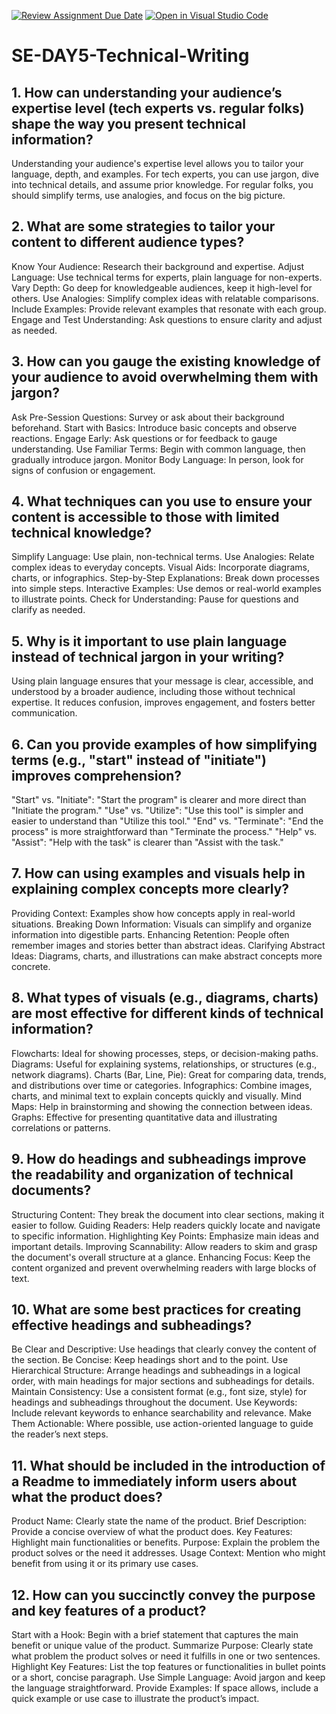 [![Review Assignment Due Date](https://classroom.github.com/assets/deadline-readme-button-22041afd0340ce965d47ae6ef1cefeee28c7c493a6346c4f15d667ab976d596c.svg)](https://classroom.github.com/a/zsAR-pyY)
[![Open in Visual Studio Code](https://classroom.github.com/assets/open-in-vscode-2e0aaae1b6195c2367325f4f02e2d04e9abb55f0b24a779b69b11b9e10269abc.svg)](https://classroom.github.com/online_ide?assignment_repo_id=15656542&assignment_repo_type=AssignmentRepo)
# SE-DAY5-Technical-Writing
## 1. How can understanding your audience’s expertise level (tech experts vs. regular folks) shape the way you present technical information?
Understanding your audience's expertise level allows you to tailor your language, depth, and examples. For tech experts, you can use jargon, dive into technical details, and assume prior knowledge. For regular folks, you should simplify terms, use analogies, and focus on the big picture.
## 2. What are some strategies to tailor your content to different audience types?
Know Your Audience: Research their background and expertise.
Adjust Language: Use technical terms for experts, plain language for non-experts.
Vary Depth: Go deep for knowledgeable audiences, keep it high-level for others.
Use Analogies: Simplify complex ideas with relatable comparisons.
Include Examples: Provide relevant examples that resonate with each group.
Engage and Test Understanding: Ask questions to ensure clarity and adjust as needed.
## 3. How can you gauge the existing knowledge of your audience to avoid overwhelming them with jargon?
Ask Pre-Session Questions: Survey or ask about their background beforehand.
Start with Basics: Introduce basic concepts and observe reactions.
Engage Early: Ask questions or for feedback to gauge understanding.
Use Familiar Terms: Begin with common language, then gradually introduce jargon.
Monitor Body Language: In person, look for signs of confusion or engagement.
## 4. What techniques can you use to ensure your content is accessible to those with limited technical knowledge?
Simplify Language: Use plain, non-technical terms.
Use Analogies: Relate complex ideas to everyday concepts.
Visual Aids: Incorporate diagrams, charts, or infographics.
Step-by-Step Explanations: Break down processes into simple steps.
Interactive Examples: Use demos or real-world examples to illustrate points.
Check for Understanding: Pause for questions and clarify as needed.
## 5. Why is it important to use plain language instead of technical jargon in your writing?
Using plain language ensures that your message is clear, accessible, and understood by a broader audience, including those without technical expertise. It reduces confusion, improves engagement, and fosters better communication.
## 6. Can you provide examples of how simplifying terms (e.g., "start" instead of "initiate") improves comprehension?
"Start" vs. "Initiate": "Start the program" is clearer and more direct than "Initiate the program."
"Use" vs. "Utilize": "Use this tool" is simpler and easier to understand than "Utilize this tool."
"End" vs. "Terminate": "End the process" is more straightforward than "Terminate the process."
"Help" vs. "Assist": "Help with the task" is clearer than "Assist with the task."
## 7. How can using examples and visuals help in explaining complex concepts more clearly?
Providing Context: Examples show how concepts apply in real-world situations.
Breaking Down Information: Visuals can simplify and organize information into digestible parts.
Enhancing Retention: People often remember images and stories better than abstract ideas.
Clarifying Abstract Ideas: Diagrams, charts, and illustrations can make abstract concepts more concrete.
## 8. What types of visuals (e.g., diagrams, charts) are most effective for different kinds of technical information?
Flowcharts: Ideal for showing processes, steps, or decision-making paths.
Diagrams: Useful for explaining systems, relationships, or structures (e.g., network diagrams).
Charts (Bar, Line, Pie): Great for comparing data, trends, and distributions over time or categories.
Infographics: Combine images, charts, and minimal text to explain concepts quickly and visually.
Mind Maps: Help in brainstorming and showing the connection between ideas.
Graphs: Effective for presenting quantitative data and illustrating correlations or patterns.
## 9. How do headings and subheadings improve the readability and organization of technical documents?
Structuring Content: They break the document into clear sections, making it easier to follow.
Guiding Readers: Help readers quickly locate and navigate to specific information.
Highlighting Key Points: Emphasize main ideas and important details.
Improving Scannability: Allow readers to skim and grasp the document's overall structure at a glance.
Enhancing Focus: Keep the content organized and prevent overwhelming readers with large blocks of text.
## 10. What are some best practices for creating effective headings and subheadings?
Be Clear and Descriptive: Use headings that clearly convey the content of the section.
Be Concise: Keep headings short and to the point.
Use Hierarchical Structure: Arrange headings and subheadings in a logical order, with main headings for major sections and subheadings for details.
Maintain Consistency: Use a consistent format (e.g., font size, style) for headings and subheadings throughout the document.
Use Keywords: Include relevant keywords to enhance searchability and relevance.
Make Them Actionable: Where possible, use action-oriented language to guide the reader’s next steps.
## 11. What should be included in the introduction of a Readme to immediately inform users about what the product does?
Product Name: Clearly state the name of the product.
Brief Description: Provide a concise overview of what the product does.
Key Features: Highlight main functionalities or benefits.
Purpose: Explain the problem the product solves or the need it addresses.
Usage Context: Mention who might benefit from using it or its primary use cases.
## 12. How can you succinctly convey the purpose and key features of a product?
Start with a Hook: Begin with a brief statement that captures the main benefit or unique value of the product.
Summarize Purpose: Clearly state what problem the product solves or need it fulfills in one or two sentences.
Highlight Key Features: List the top features or functionalities in bullet points or a short, concise paragraph.
Use Simple Language: Avoid jargon and keep the language straightforward.
Provide Examples: If space allows, include a quick example or use case to illustrate the product’s impact.
